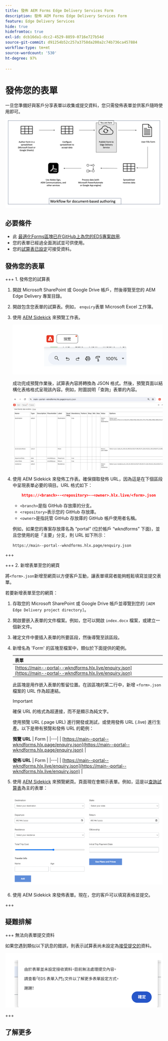 ```yaml
---
title: 發佈 AEM Forms Edge Delivery Services Form
description: 發佈 AEM Forms Edge Delivery Services Form
feature: Edge Delivery Services
hide: true
hidefromtoc: true
exl-id: dcb16da1-dcc2-4529-8859-0716e727b54d
source-git-commit: d91254b52c257a3758da200a2c74b736ca457884
workflow-type: tm+mt
source-wordcount: '530'
ht-degree: 97%

---
```


# 發佈您的表單

一旦您準備好與客戶分享表單以收集或提交資料，您只需發佈表單並供客戶隨時使用即可。

![檔案式撰寫生態系統](/help/edge/assets/document-based-authoring-workflow-publish-form.png)

## 必要條件 

* 此 [最適化Forms區塊已在GitHub上為您的EDS專案啟用](/help/edge/docs/forms/create-forms.md).
* 您的表單已經過全面測試並可供使用。
* 您的[試算表已設定](/help/edge/docs/forms/submit-forms.md)可接受資料。

## 發佈您的表單

+++ 1. 發佈您的試算表

1. 開啟 Microsoft SharePoint 或 Google Drive 帳戶，然後導覽至您的 AEM Edge Delivery 專案目錄。

1. 開啟包含您表單的試算表。例如， `enquiry`表單 Microsoft Excel 工作簿。

1. 使用 [AEM Sidekick](https://www.aem.live/developer/tutorial#preview-and-publish-your-content) 來預覽工作表。

   ![使用 AEM Sidekick 來預覽工作表](/help/edge/assets/preview-form.png)

   成功完成預覽作業後，試算表內容將轉換為 JSON 格式。然後，預覽頁面以結構化表格格式呈現該內容。例如，附圖說明「查詢」表單的內容。

   ![表單預覽 JSON 格式](/help/edge/assets/forms-preview-json-format.png)

1. 使用 AEM Sidekick 來發佈工作表。確保擷取發佈 URL，因為這是在下個區段中呈現表單必要的項目。URL 格式如下：


   ```JSON
       https://<branch>--<repository>--<owner>.hlx.live/<form>.json
   ```

   * `<branch>`是指 GitHub 存放庫的分支。
   * `<repository>`表示您的 GitHub 存放庫。
   * `<owner>`是指託管 GitHub 存放庫的 GitHub 帳戶使用者名稱。

   例如，如果您的專案存放庫名為 “portal” (位於帳戶 “wkndforms” 下面)，並且您使用的是「主要」分支，則 URL 如下所示：

   `https://main--portal--wkndforms.hlx.page/enquiry.json`

+++

+++ 2. 新增表單至您的網頁

將`<form>.json`新增至網頁以方便客戶互動，讓表單填寫者能夠輕鬆填寫並提交表單。


若要新增表單至您的網頁：

1. 存取您的 Microsoft SharePoint 或 Google Drive 帳戶並導覽到您的 `[AEM Edge Delivery project directory]`。

1. 開啟要嵌入表單的文件檔案。例如，您可以開啟 `index.docx` 檔案，或建立一個新文件。

1. 確定文件中要插入表單的所要區段，然後導覽至該區段。

1. 新增名為 &#39;Form&#39; 的區塊至檔案中，類似於下面提供的範例。

   | 表單 |
   |---|
   | [https://main--portal--wkndforms.hlx.live/enquiry.json](https://main--portal--wkndforms.hlx.live/enquiry.json) |

   此區塊是用作嵌入表單的暫留位置。在該區塊的第二行中，新增 `<form>.json` 檔案的 URL 作為超連結。

   >[!IMPORTANT]
   >
   >
   > 確保 URL 的格式為超連接，而不是顯示為純文字。

   使用預覽 URL (.page URL) 進行開發或測試，或使用發佈 URL (.live) 進行生產。以下是帶有預覽和發佈 URL 的範例：

   **預覽 URL**
| Form  |
|---|
| [https://main--portal--wkndforms.hlx.page/enquiry.json](https://main--portal--wkndforms.hlx.page/enquiry.json)  |


   **發佈 URL**
| Form  |
|---|
| [https://main--portal--wkndforms.hlx.live/enquiry.json](https://main--portal--wkndforms.hlx.live/enquiry.json)  |

1. 使用 [AEM Sidekick](https://www.aem.live/developer/tutorial#preview-and-publish-your-content) 來預覽網頁。頁面現在會顯示表單。例如，這是以[查詢試算表](https://docs.google.com/spreadsheets/d/196lukD028RDK_evBelkOonPxC7w0l_IiJ-Yx3DvMfNk/edit#gid=0)為主的表單：


   [![EDS Form 範本](/help/edge/assets/eds-form.png)](https://main--portal--wkndforms.hlx.live/)

1. 使用 AEM Sidekick 來發佈表單。現在，您的客戶可以填寫表格並提交。

+++

## 疑難排解

+++ 無法向表單提交資料

如果您遇到類似以下訊息的錯誤，則表示試算表尚未設定為[接受提交的](/help/edge/docs/forms/submit-forms.md)資料。

![在表單提交時的錯誤](/help/edge/assets/form-error.png)

+++




## 了解更多
